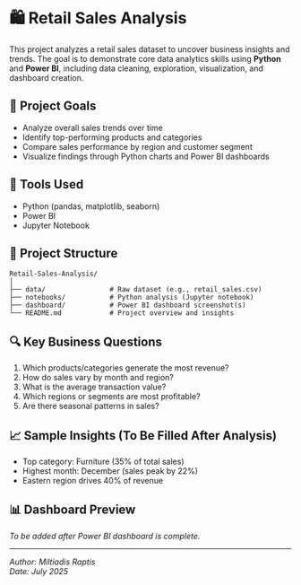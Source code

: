 
# 🛍️ Retail Sales Analysis

This project analyzes a retail sales dataset to uncover business insights and trends. The goal is to demonstrate core data analytics skills using **Python** and **Power BI**, including data cleaning, exploration, visualization, and dashboard creation.

## 📌 Project Goals

- Analyze overall sales trends over time
- Identify top-performing products and categories
- Compare sales performance by region and customer segment
- Visualize findings through Python charts and Power BI dashboards

## 🧰 Tools Used

- Python (pandas, matplotlib, seaborn)
- Power BI
- Jupyter Notebook

## 📂 Project Structure

```
Retail-Sales-Analysis/
│
├── data/                # Raw dataset (e.g., retail_sales.csv)
├── notebooks/           # Python analysis (Jupyter notebook)
├── dashboard/           # Power BI dashboard screenshot(s)
└── README.md            # Project overview and insights
```

## 🔍 Key Business Questions

1. Which products/categories generate the most revenue?
2. How do sales vary by month and region?
3. What is the average transaction value?
4. Which regions or segments are most profitable?
5. Are there seasonal patterns in sales?

## 📈 Sample Insights (To Be Filled After Analysis)

- Top category: Furniture (35% of total sales)
- Highest month: December (sales peak by 22%)
- Eastern region drives 40% of revenue

## 📊 Dashboard Preview

*To be added after Power BI dashboard is complete.*

---

*Author: Miltiadis Raptis*  
*Date: July 2025*
